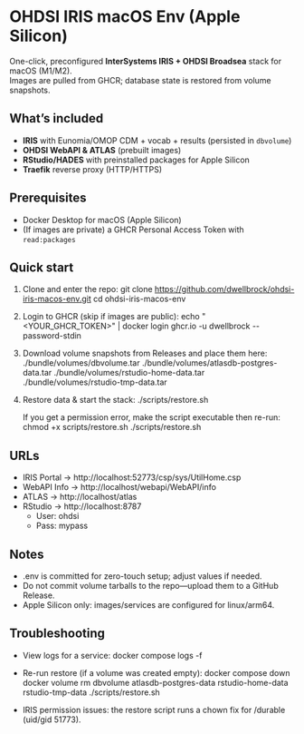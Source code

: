 # OHDSI IRIS macOS Env (Apple Silicon)

One-click, preconfigured **InterSystems IRIS + OHDSI Broadsea** stack for macOS (M1/M2).  
Images are pulled from GHCR; database state is restored from volume snapshots.

## What’s included
- **IRIS** with Eunomia/OMOP CDM + vocab + results (persisted in `dbvolume`)
- **OHDSI WebAPI & ATLAS** (prebuilt images)
- **RStudio/HADES** with preinstalled packages for Apple Silicon
- **Traefik** reverse proxy (HTTP/HTTPS)

## Prerequisites
- Docker Desktop for macOS (Apple Silicon)
- (If images are private) a GHCR Personal Access Token with `read:packages`

## Quick start

1. Clone and enter the repo:
   git clone https://github.com/dwellbrock/ohdsi-iris-macos-env.git
   cd ohdsi-iris-macos-env

2. Login to GHCR (skip if images are public):
   echo "<YOUR_GHCR_TOKEN>" | docker login ghcr.io -u dwellbrock --password-stdin

3. Download volume snapshots from Releases and place them here:
   ./bundle/volumes/dbvolume.tar
   ./bundle/volumes/atlasdb-postgres-data.tar
   ./bundle/volumes/rstudio-home-data.tar
   ./bundle/volumes/rstudio-tmp-data.tar

4. Restore data & start the stack:
   ./scripts/restore.sh

   If you get a permission error, make the script executable then re-run:
   chmod +x scripts/restore.sh
   ./scripts/restore.sh

## URLs
- IRIS Portal → http://localhost:52773/csp/sys/UtilHome.csp
- WebAPI Info → http://localhost/webapi/WebAPI/info
- ATLAS → http://localhost/atlas
- RStudio → http://localhost:8787
  - User: ohdsi
  - Pass: mypass

## Notes
- .env is committed for zero-touch setup; adjust values if needed.
- Do not commit volume tarballs to the repo—upload them to a GitHub Release.
- Apple Silicon only: images/services are configured for linux/arm64.

## Troubleshooting
- View logs for a service:
  docker compose logs -f <service-name>

- Re-run restore (if a volume was created empty):
  docker compose down
  docker volume rm dbvolume atlasdb-postgres-data rstudio-home-data rstudio-tmp-data
  ./scripts/restore.sh

- IRIS permission issues: the restore script runs a chown fix for /durable (uid/gid 51773).
